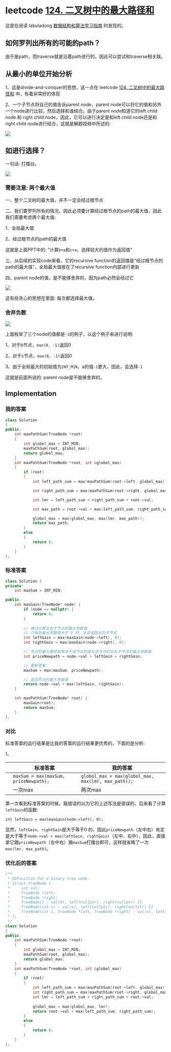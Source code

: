 # leetcode [124. 二叉树中的最大路径和](https://leetcode.cn/problems/binary-tree-maximum-path-sum/)

这是在阅读 labuladong [数据结构和算法学习指南](https://mp.weixin.qq.com/s/ZYaXOSVM3YBIeRWm7E_jcQ) 时发现的。

## 如何罗列出所有的可能的path？

由于是path，而traverse就是沿着path进行的，因此可以尝试和traverse相关联。

## 从最小的单位开始分析

1、这是divide-and-conquer的思想，这一点在 leetcode [124. 二叉树中的最大路径和](https://leetcode.cn/problems/binary-tree-maximum-path-sum/) 中，有着非常好的体现

2、一个子节点将自己的值告诉parent node，parent node可以将它的值和另外一个node进行比较，然后选择和谁结合。由于parent node知道它的left child node 和 right child node，因此，它可以进行决定是和left child node还是和right child node进行结合，这就是解题视频中所述的:

![](./possible-path.png)

## 如进行选择？

一句话: 打擂台。



![](./how-to-select.png)

### 需要注意: 两个最大值

一、整个二叉树的最大值，并不一定会经过根节点

二、我们要罗列所有的情况，因此必须要计算经过根节点的path的最大值，因此我们需要考虑两个最大值:

1、全局最大值

2、经过根节点的path的最大值

这就是上面PPT中的: "计算`b+a`和`c+a`，选择较大的值作为返回值"

三、从后续的实现code来看，它的recursive function的返回值是"经过根节点的path的最大值"，全局最大值放在了recursive function内部进行更新

四、parent node的值，是不能够舍弃的，因为path必然会经过它

![](./select-left-in-right.png)

这有些贪心的思想在里面: 每次都选择最大值。

### 舍弃负数

![](./select-discard-negative-number.png)

上面枚举了三个node的值都是`-1`的例子，以这个例子来进行说明:

1、对于b节点，`max(0, -1)`返回0

2、对于c节点，`max(0, -1)`返回0

3、由于全局最大的初始值为`INT_MIN`，a的值`-1`更大，因此，会选择`-1`

这就是前面所说的: parent node是不能够舍弃的。



## Implementation

### 我的答案

```C++
class Solution
{
public:
	int maxPathSum(TreeNode *root)
	{
		int globol_max = INT_MIN;
		maxPathSum(root, globol_max);
		return globol_max;
	}
	int maxPathSum(TreeNode *root, int &globol_max)
	{
		if (root)
		{
			int left_path_sum = max(maxPathSum(root->left, globol_max), 0);

			int right_path_sum = max(maxPathSum(root->right, globol_max), 0);

			int lmr = left_path_sum + right_path_sum + root->val;

			int max_path = root->val + max(left_path_sum, right_path_sum );

			globol_max = max(globol_max, max(lmr, max_path));
			return max_path;
		}
		else
		{
			return 0;
		}
	}
};
```



### 标准答案

```C++
class Solution {
private:
    int maxSum = INT_MIN;

public:
    int maxGain(TreeNode* node) {
        if (node == nullptr) {
            return 0;
        }
        
        // 递归计算左右子节点的最大贡献值
        // 只有在最大贡献值大于 0 时，才会选取对应子节点
        int leftGain = max(maxGain(node->left), 0);
        int rightGain = max(maxGain(node->right), 0);

        // 节点的最大路径和取决于该节点的值与该节点的左右子节点的最大贡献值
        int priceNewpath = node->val + leftGain + rightGain;

        // 更新答案
        maxSum = max(maxSum, priceNewpath);

        // 返回节点的最大贡献值
        return node->val + max(leftGain, rightGain);
    }

    int maxPathSum(TreeNode* root) {
        maxGain(root);
        return maxSum;
    }
};
```

### 对比

标准答案的运行结果是比我的答案的运行结果更优秀的，下面的是分析:

1、

|      | 标准答案                              | 我的答案                                            |
| ---- | ------------------------------------- | --------------------------------------------------- |
|      | `maxSum = max(maxSum, priceNewpath);` | `globol_max = max(globol_max, max(lmr, max_path));` |
|      | 一次max                               | 两次max                                             |

第一次看到标准答案的时候，我错误的以为它的上述写法是错误的，后来看了计算`leftGain`的函数: 

```
int leftGain = max(maxGain(node->left), 0);
```

显然，`leftGain`、`rightGain`是大于等于0 的，因此`priceNewpath`（左中右）肯定是大于等于`node->val + max(leftGain, rightGain)`（左中、右中），因此，直接拿它跟`priceNewpath`（左中右）跟`maxSum`打擂台即可，这样就省略了一次`max(lmr, max_path)`。



### 优化后的答案

```C++
/**
 * Definition for a binary tree node.
 * struct TreeNode {
 *     int val;
 *     TreeNode *left;
 *     TreeNode *right;
 *     TreeNode() : val(0), left(nullptr), right(nullptr) {}
 *     TreeNode(int x) : val(x), left(nullptr), right(nullptr) {}
 *     TreeNode(int x, TreeNode *left, TreeNode *right) : val(x), left(left), right(right) {}
 * };
 */
class Solution
{
public:
	int maxPathSum(TreeNode *root)
	{
		int globol_max = INT_MIN;
		maxPathSum(root, globol_max);
		return globol_max;
	}
	int maxPathSum(TreeNode *root, int &globol_max)
	{
		if (root)
		{
			int left_path_sum = max(maxPathSum(root->left, globol_max), 0);
			int right_path_sum = max(maxPathSum(root->right, globol_max), 0);
			int lmr = left_path_sum + right_path_sum + root->val;
			
			globol_max = max(globol_max, lmr);
			return root->val + max(left_path_sum, right_path_sum);
		}
		else
		{
			return 0;
		}
	}
};
```

